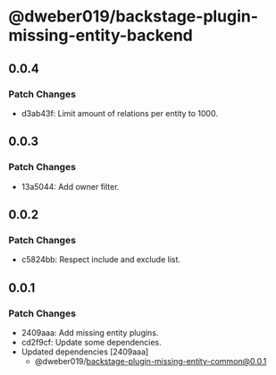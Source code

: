 # @dweber019/backstage-plugin-missing-entity-backend

## 0.0.4

### Patch Changes

- d3ab43f: Limit amount of relations per entity to 1000.

## 0.0.3

### Patch Changes

- 13a5044: Add owner filter.

## 0.0.2

### Patch Changes

- c5824bb: Respect include and exclude list.

## 0.0.1

### Patch Changes

- 2409aaa: Add missing entity plugins.
- cd2f9cf: Update some dependencies.
- Updated dependencies [2409aaa]
  - @dweber019/backstage-plugin-missing-entity-common@0.0.1
